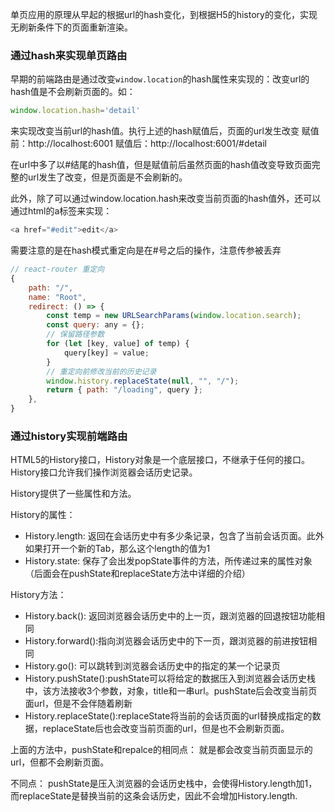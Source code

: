 单页应用的原理从早起的根据url的hash变化，到根据H5的history的变化，实现无刷新条件下的页面重新渲染。

### 通过hash来实现单页路由
早期的前端路由是通过改变`window.location`的hash属性来实现的：改变url的hash值是不会刷新页面的。如：
```js
window.location.hash='detail'
```
来实现改变当前url的hash值。执行上述的hash赋值后，页面的url发生改变
赋值前：http://localhost:6001 赋值后：http://localhost:6001/#detail

在url中多了以#结尾的hash值，但是赋值前后虽然页面的hash值改变导致页面完整的url发生了改变，但是页面是不会刷新的。

此外，除了可以通过window.location.hash来改变当前页面的hash值外，还可以通过html的a标签来实现：
```js
<a href="#edit">edit</a>
```
需要注意的是在hash模式重定向是在#号之后的操作，注意传参被丢弃
```js
// react-router 重定向
{
    path: "/",
    name: "Root",
    redirect: () => {
        const temp = new URLSearchParams(window.location.search);
        const query: any = {};
        // 保留路径参数
        for (let [key, value] of temp) {
            query[key] = value;
        }
        // 重定向前修改当前的历史记录
        window.history.replaceState(null, "", "/");
        return { path: "/loading", query };
    },
}
```

### 通过history实现前端路由
HTML5的History接口，History对象是一个底层接口，不继承于任何的接口。History接口允许我们操作浏览器会话历史记录。

History提供了一些属性和方法。

History的属性：
* History.length: 返回在会话历史中有多少条记录，包含了当前会话页面。此外如果打开一个新的Tab，那么这个length的值为1
* History.state: 保存了会出发popState事件的方法，所传递过来的属性对象（后面会在pushState和replaceState方法中详细的介绍）

History方法：
* History.back(): 返回浏览器会话历史中的上一页，跟浏览器的回退按钮功能相同
* History.forward():指向浏览器会话历史中的下一页，跟浏览器的前进按钮相同
* History.go(): 可以跳转到浏览器会话历史中的指定的某一个记录页
* History.pushState():pushState可以将给定的数据压入到浏览器会话历史栈中，该方法接收3个参数，对象，title和一串url。pushState后会改变当前页面url，但是不会伴随着刷新
* History.replaceState():replaceState将当前的会话页面的url替换成指定的数据，replaceState后也会改变当前页面的url，但是也不会刷新页面。

上面的方法中，pushState和repalce的相同点：
就是都会改变当前页面显示的url，但都不会刷新页面。

不同点：
pushState是压入浏览器的会话历史栈中，会使得History.length加1，而replaceState是替换当前的这条会话历史，因此不会增加History.length.
